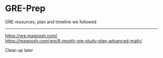 # GRE-Prep
GRE resources, plan and timeline we followed

---
https://gre.magoosh.com/      
https://magoosh.com/gre/6-month-gre-study-plan-advanced-math/       

Clean up later
